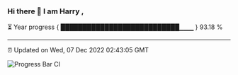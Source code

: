 ### Hi there 👋 I am Harry , 

⏳ Year progress { ███████████████████████████▁▁▁ } 93.18 %

---

⏰ Updated on Wed, 07 Dec 2022 02:43:05 GMT

![Progress Bar CI](https://github.com/duykhang68/duykhang68/workflows/Progress%20Bar%20CI/badge.svg)
